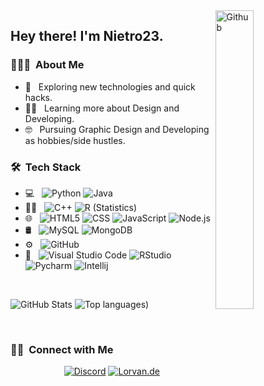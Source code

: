 <img width="35%" align="right" alt="Github" src="https://user-images.githubusercontent.com/48678280/88862734-4903af80-d201-11ea-968b-9c939d88a37c.gif" />

<h2> Hey there! I'm Nietro23.</h2>

<h3> 👨🏻‍💻 &nbsp;About Me </h3>

- 🤔 &nbsp; Exploring new technologies and quick hacks.
- 👨‍🏫 &nbsp; Learning more about Design and Developing.
- 🤓 &nbsp; Pursuing Graphic Design and Developing as hobbies/side hustles.

<h3> 🛠 &nbsp;Tech Stack</h3>

- 💻 &nbsp;
  ![Python](https://img.shields.io/badge/-Python-333333?style=flat&logo=python)
  ![Java](https://img.shields.io/badge/-Java-333333?style=flat&logo=Java&logoColor=007396)
- 👨‍🏫 &nbsp;
  ![C++](https://img.shields.io/badge/-C++-333333?style=flat&logo=C%2B%2B&logoColor=00599C)
  ![R (Statistics)](https://img.shields.io/badge/-R-333333?style=flat&logo=R&logoColor=276DC3)
- 🌐 &nbsp;
  ![HTML5](https://img.shields.io/badge/-HTML5-333333?style=flat&logo=HTML5)
  ![CSS](https://img.shields.io/badge/-CSS-333333?style=flat&logo=CSS3&logoColor=1572B6)
  ![JavaScript](https://img.shields.io/badge/-JavaScript-333333?style=flat&logo=javascript)
  ![Node.js](https://img.shields.io/badge/-Node.js-333333?style=flat&logo=node.js)
- 🛢 &nbsp;
  ![MySQL](https://img.shields.io/badge/-MySQL-333333?style=flat&logo=mysql)
  ![MongoDB](https://img.shields.io/badge/-MongoDB-333333?style=flat&logo=mongodb)
- ⚙️ &nbsp;
  ![GitHub](https://img.shields.io/badge/-GitHub-333333?style=flat&logo=github)
 - 🔧 &nbsp;
  ![Visual Studio Code](https://img.shields.io/badge/-Visual%20Studio%20Code-333333?style=flat&logo=visual-studio-code&logoColor=007ACC)
  ![RStudio](https://img.shields.io/badge/-RStudio-333333?style=flat&logo=rstudio)
  ![Pycharm](https://img.shields.io/badge/-PyCharm-333333?style=flat&logo=pycharm)
  ![Intellij](https://img.shields.io/badge/-Intellij-333333?style=flat&logo=IntelliJ%20IDEA&logoColor=000000)

<br/>

![GitHub Stats](https://github-readme-stats.vercel.app/api?username=Nietro23&theme=radical)
![Top languages](https://github-readme-stats.vercel.app/api/top-langs/?username=Nietro23&show_icons=true&theme=radical))

<br/>

<h3> 🤝🏻 &nbsp;Connect with Me </h3>

<p align="center">
<a href="https://discord.gg/hZE8uVQTKZ"><img alt="Discord" src="https://img.shields.io/badge/Discord-discord.gg/Atletix-blue?style=flat-square&logo=discord"></a>
<a href="Lorvan.de"><img alt="Lorvan.de" src="https://img.shields.io/badge/🌐Web-Lorvan.de-lightgrey"></a>
</p>
